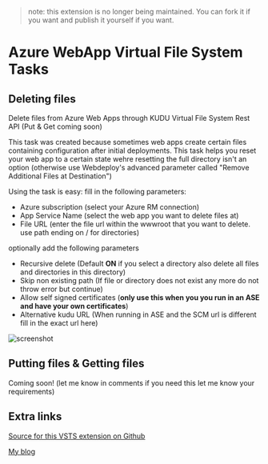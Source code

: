 > note: this extension is no longer being maintained. You can fork it if you want and publish it yourself if you want.

# Azure WebApp Virtual File System Tasks

## Deleting files
Delete files from Azure Web Apps through KUDU Virtual File System Rest API (Put & Get coming soon)

This task was created because sometimes web apps create certain files containing configuration after initial deployments. This task helps you reset your web app to a certain state wehre resetting the full directory isn't an option (otherwise use Webdeploy's advanced parameter called "Remove Additional Files at Destination")

Using the task is easy: fill in the following parameters:

- Azure subscription (select your Azure RM connection)
- App Service Name (select the web app you want to delete files at)
- File URL (enter the file url within the wwwroot that you want to delete. use path ending on / for directories)

optionally add the following parameters

- Recursive delete (Default **ON** if you select a directory also delete all files and directories in this directory)
- Skip non existing path (If file or directory does not exist any more do not throw error but continue)
- Allow self signed certificates (**only use this when you you run in an ASE and have your own certificates**)
- Alternative kudu URL (When running in ASE and the SCM url is different fill in the exact url here)

![screenshot](https://raw.githubusercontent.com/Geertvdc/VSTS-Build-AzureWebAppVFS/master/geertvdc.vsts.azurewebappvfs.extension/images/2.png)

## Putting files & Getting files
Coming soon! (let me know in comments if you need this let me know your requirements)

## Extra links

[Source for this VSTS extension on Github](https://github.com/Geertvdc/VSTS-Build-AzureWebAppVFS)

[My blog](https://mobilefirstcloudfirst.net/2017/02/created-open-source-vsts-build-release-task-azure-web-app-virtual-file-system/)
